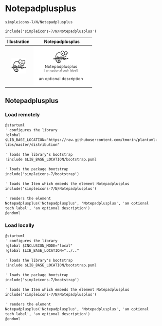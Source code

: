 # Notepadplusplus


```text
simpleicons-7/N/Notepadplusplus
```

```text
include('simpleicons-7/N/Notepadplusplus')
```



| Illustration | Notepadplusplus |
| :---: | :---: |
| ![illustration for Illustration](../../simpleicons-7/N/Notepadplusplus.png) | ![illustration for Notepadplusplus](../../simpleicons-7/N/Notepadplusplus.Local.png) |




## Notepadplusplus

### Load remotely
```plantuml
@startuml
' configures the library
!global $LIB_BASE_LOCATION="https://raw.githubusercontent.com/tmorin/plantuml-libs/master/distribution"

' loads the library's bootstrap
!include $LIB_BASE_LOCATION/bootstrap.puml

' loads the package bootstrap
include('simpleicons-7/bootstrap')

' loads the Item which embeds the element Notepadplusplus
include('simpleicons-7/N/Notepadplusplus')

' renders the element
Notepadplusplus('Notepadplusplus', 'Notepadplusplus', 'an optional tech label', 'an optional description')
@enduml
```

### Load locally
```plantuml
@startuml
' configures the library
!global $INCLUSION_MODE="local"
!global $LIB_BASE_LOCATION="../.."

' loads the library's bootstrap
!include $LIB_BASE_LOCATION/bootstrap.puml

' loads the package bootstrap
include('simpleicons-7/bootstrap')

' loads the Item which embeds the element Notepadplusplus
include('simpleicons-7/N/Notepadplusplus')

' renders the element
Notepadplusplus('Notepadplusplus', 'Notepadplusplus', 'an optional tech label', 'an optional description')
@enduml
```

